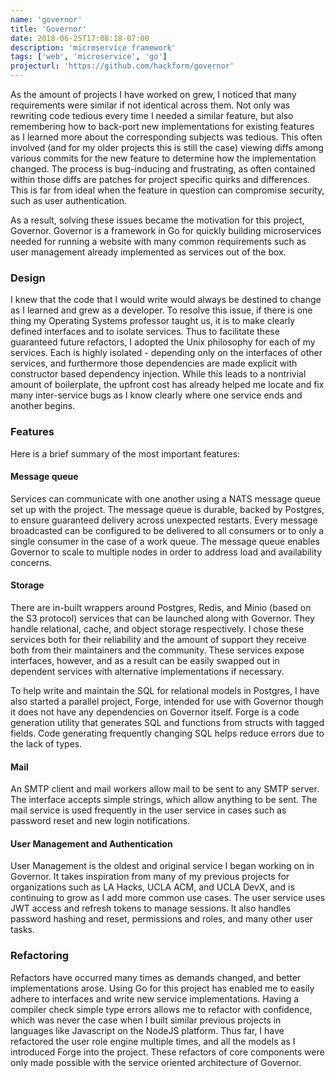 ```yaml
---
name: 'governor'
title: 'Governor'
date: 2018-06-25T17:08:18-07:00
description: 'microservice framework'
tags: ['web', 'microservice', 'go']
projecturl: 'https://github.com/hackform/governor'
---
```


As the amount of projects I have worked on grew, I noticed that many
requirements were similar if not identical across them. Not only was rewriting
code tedious every time I needed a similar feature, but also remembering how to
back-port new implementations for existing features as I learned more about the
corresponding subjects was tedious. This often involved (and for my older
projects this is still the case) viewing diffs among various commits for the
new feature to determine how the implementation changed. The process is
bug-inducing and frustrating, as often contained within those diffs are patches
for project specific quirks and differences. This is far from ideal when the
feature in question can compromise security, such as user authentication.

As a result, solving these issues became the motivation for this project,
Governor. Governor is a framework in Go for quickly building microservices
needed for running a website with many common requirements such as user
management already implemented as services out of the box.

### Design

I knew that the code that I would write would always be destined to change as
I learned and grew as a developer. To resolve this issue, if there is one thing
my Operating Systems professor taught us, it is to make clearly defined
interfaces and to isolate services. Thus to facilitate these guaranteed future
refactors, I adopted the Unix philosophy for each of my services. Each is
highly isolated - depending only on the interfaces of other services, and
furthermore those dependencies are made explicit with constructor based
dependency injection. While this leads to a nontrivial amount of boilerplate,
the upfront cost has already helped me locate and fix many inter-service bugs
as I know clearly where one service ends and another begins.

### Features

Here is a brief summary of the most important features:

#### Message queue

Services can communicate with one another using a NATS message queue set up
with the project. The message queue is durable, backed by Postgres, to ensure
guaranteed delivery across unexpected restarts. Every message broadcasted can
be configured to be delivered to all consumers or to only a single consumer in
the case of a work queue. The message queue enables Governor to scale to
multiple nodes in order to address load and availability concerns.

#### Storage

There are in-built wrappers around Postgres, Redis, and Minio (based on the S3
protocol) services that can be launched along with Governor. They handle
relational, cache, and object storage respectively. I chose these services both
for their reliability and the amount of support they receive both from their
maintainers and the community. These services expose interfaces, however, and
as a result can be easily swapped out in dependent services with alternative
implementations if necessary.

To help write and maintain the SQL for relational models in Postgres, I have
also started a parallel project, Forge, intended for use with Governor though
it does not have any dependencies on Governor itself. Forge is a code
generation utility that generates SQL and functions from structs with tagged
fields. Code generating frequently changing SQL helps reduce errors due to the
lack of types.

#### Mail

An SMTP client and mail workers allow mail to be sent to any SMTP server. The
interface accepts simple strings, which allow anything to be sent. The mail
service is used frequently in the user service in cases such as password reset
and new login notifications.

#### User Management and Authentication

User Management is the oldest and original service I began working on in
Governor. It takes inspiration from many of my previous projects for
organizations such as LA Hacks, UCLA ACM, and UCLA DevX, and is continuing to
grow as I add more common use cases. The user service uses JWT access and
refresh tokens to manage sessions. It also handles password hashing and reset,
permissions and roles, and many other user tasks.

### Refactoring

Refactors have occurred many times as demands changed, and better
implementations arose. Using Go for this project has enabled me to easily
adhere to interfaces and write new service implementations. Having a compiler
check simple type errors allows me to refactor with confidence, which was never
the case when I built similar previous projects in languages like Javascript on
the NodeJS platform. Thus far, I have refactored the user role engine multiple
times, and all the models as I introduced Forge into the project. These
refactors of core components were only made possible with the service oriented
architecture of Governor.

